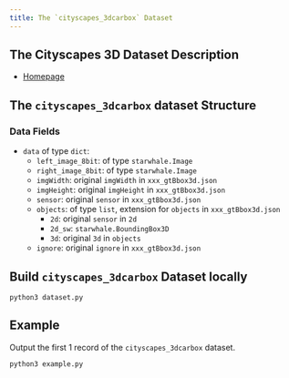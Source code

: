 ```yaml
---
title: The `cityscapes_3dcarbox` Dataset
---
```


## The Cityscapes 3D Dataset Description

- [Homepage](https://arxiv.org/abs/2006.07864)

## The `cityscapes_3dcarbox` dataset Structure

### Data Fields

- `data` of type `dict`:
    - `left_image_8bit`: of type `starwhale.Image`
    - `right_image_8bit`: of type `starwhale.Image`
    - `imgWidth`: original `imgWidth` in `xxx_gtBbox3d.json`
    - `imgHeight`: original `imgHeight` in `xxx_gtBbox3d.json`
    - `sensor`: original `sensor` in `xxx_gtBbox3d.json`
    - `objects`: of type `list`, extension for `objects` in `xxx_gtBbox3d.json`
      - `2d`: original `sensor` in `2d`
      - `2d_sw`: `starwhale.BoundingBox3D`
      - `3d`: original `3d` in `objects`
    - `ignore`: original `ignore` in `xxx_gtBbox3d.json`


## Build `cityscapes_3dcarbox` Dataset locally

```shell
python3 dataset.py
```

## Example

Output the first 1 record of the `cityscapes_3dcarbox` dataset.

```shell
python3 example.py
```
